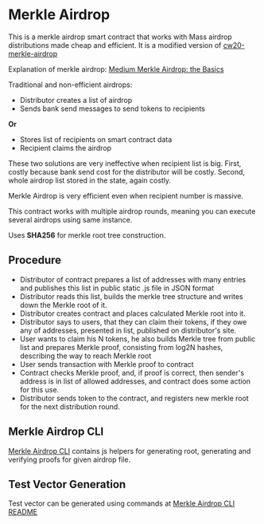 # Merkle Airdrop

This is a merkle airdrop smart contract that works with Mass airdrop distributions made cheap
and efficient. It is a modified version of [cw20-merkle-airdrop](https://github.com/CosmWasm/cw-tokens/tree/main/contracts/cw20-merkle-airdrop)

Explanation of merkle
airdrop: [Medium Merkle Airdrop: the Basics](https://medium.com/smartz-blog/merkle-airdrop-the-basics-9a0857fcc930)

Traditional and non-efficient airdrops:

- Distributor creates a list of airdrop
- Sends bank send messages to send tokens to recipients

**Or**

- Stores list of recipients on smart contract data
- Recipient claims the airdrop

These two solutions are very ineffective when recipient list is big. First, costly because bank send cost for the
distributor will be costly. Second, whole airdrop list stored in the state, again costly.

Merkle Airdrop is very efficient even when recipient number is massive.

This contract works with multiple airdrop rounds, meaning you can execute several airdrops using same instance.

Uses **SHA256** for merkle root tree construction.

## Procedure

- Distributor of contract prepares a list of addresses with many entries and publishes this list in public static .js
  file in JSON format
- Distributor reads this list, builds the merkle tree structure and writes down the Merkle root of it.
- Distributor creates contract and places calculated Merkle root into it.
- Distributor says to users, that they can claim their tokens, if they owe any of addresses, presented in list,
  published on distributor's site.
- User wants to claim his N tokens, he also builds Merkle tree from public list and prepares Merkle proof, consisting
  from log2N hashes, describing the way to reach Merkle root
- User sends transaction with Merkle proof to contract
- Contract checks Merkle proof, and, if proof is correct, then sender's address is in list of allowed addresses, and
  contract does some action for this use.
- Distributor sends token to the contract, and registers new merkle root for the next distribution round.

## Merkle Airdrop CLI

[Merkle Airdrop CLI](helpers) contains js helpers for generating root, generating and verifying proofs for given airdrop
file.

## Test Vector Generation

Test vector can be generated using commands at [Merkle Airdrop CLI README](helpers/README.md)

